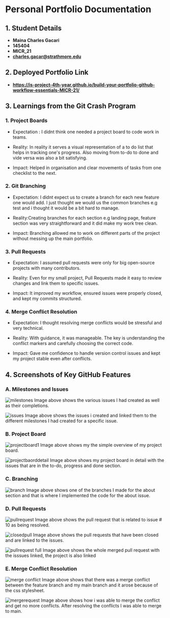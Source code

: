 # Personal Portfolio Documentation

## 1. Student Details

- **Maina Charles Gacari**
- **145404**
- **MICR_21**
- **charles.gacar@strathmore.edu**

## 2. Deployed Portfolio Link

- **https://is-project-4th-year.github.io/build-your-portfolio-github-workflow-essentials-MICR-21/**

## 3. Learnings from the Git Crash Program

### 1. Project Boards

- Expectation : I didnt think one needed a project board to code work in teams.

- Reality: In reality it serves a visual representation of a to do list that helps in tracking one's progress. Also moving from to-do to done and vide versa was also a bit satisfying.

- Impact: Helped in organisation and clear movements of tasks from one checklist to the next.

### 2. Git Branching

- Expectation: I didnt expect us to create a branch for each new feature one would add. I just thought we would us the common branches e.g test and i thought it would be a bit hard to manage.

- Reality:Creating branches for each section e.g landing page, feature section was very straightforward and it did make my work tree clean.

- Impact: Branching allowed me to work on different parts of the project without messing up the main portfolio.

### 3. Pull Requests

- Expectation: I assumed pull requests were only for big open-source projects with many contributors.

- Reality: Even for my small project, Pull Requests made it easy to review changes and link them to specific issues.

- Impact: It improved my workflow, ensured issues were properly closed, and kept my commits structured.

### 4. Merge Conflict Resolution

- Expectation: I thought resolving merge conflicts would be stressful and very technical.

- Reality: With guidance, it was manageable. The key is understanding the conflict markers and carefully choosing the correct code.

- Impact: Gave me confidence to handle version control issues and kept my project stable even after conflicts.

## 4. Screenshots of Key GitHub Features

### A. Milestones and Issues

![milestones](screenshots/milestones.png) Image above shows the various issues I had created as well as their completions.

![issues](screenshots/issues.png) Image above shows the issues i created and linked them to the different milestones I had created for a specific issue.

### B. Project Board

![ projectboard1](screenshots/project.png) Image above  shows my the simple overview of my project board.

![ projectbaorddetail](<screenshots/project detail.png>) Image above shows my project board in detail with the issues that are in the to-do, progress and done section.

### C. Branching

![ branch](screenshots/branching.png) Image above shows one of the branches I made for the about section and that is where I implemented the code for the about issue.

### D. Pull Requests

![pullrequest](screenshots/pullrequest.png) Image above  shows the pull request that is related to issue # 10 as being resolved.

![closedpull](<Screenshot 2025-06-26 203216.png>) Image above  shows the pull requests that have been closed and are linked to the issues.

![pullrequest full](image-3.png) Image above shows the whole merged pull request with the isssues linked, the project is also linked

### E. Merge Conflict Resolution

![merge conflict ](screenshots/conflict.png) Image above shows that there was  a merge conflict between the feature branch and my main branch and it arose because of the css stylesheet.

![mergerequest](<screenshots/merge request.png>) Image above  shows how i was able to merge the conflict and get no more conflicts. After resolving the conflicts I was able to merge to main.
